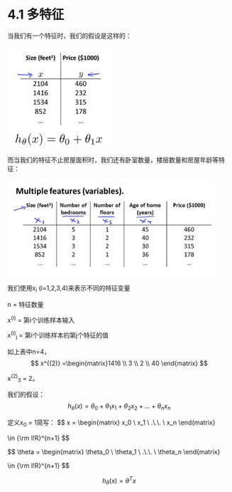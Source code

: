# 4.1 多特征

当我们有一个特征时，我们的假设是这样的：

![多个特征](./images/4_1-1.png)

而当我们的特征不止房屋面积时，我们还有卧室数量，楼层数量和房屋年龄等特征：

![多个特征](./images/4_1-2.png)

我们使用x<sub>i</sub> (i=1,2,3,4)来表示不同的特征变量

n = 特征数量

x<sup>(i)</sup>  = 第i个训练样本输入

x<sup>(i)</sup><sub>j</sub> = 第i个训练样本的第j个特征的值



如上表中n=4，
$$
x^{(2)} =\begin{matrix}1416 \\ 3 \\ 2 \\ 40 \end{matrix}
$$


x<sup>(2)</sup><sub>3</sub> = 2。



我们的假设：
$$
h_{\theta}(x) = \theta_0 + \theta_1x_1 +\theta_2x_2 +... +\theta_nx_n
$$




定义x<sub>0</sub> = 1简写：
$$
x = \begin{matrix} x_0 \\ x_1 \\ .\\.\\. \\ x_n \end{matrix}

\in {\rm I\!R}^{n+1} 
$$

$$
\theta = \begin{matrix} \theta_0 \\ \theta_1 \\ .\\.\\. \\ \theta_n \end{matrix}

\in {\rm I\!R}^{n+1}
$$



$$
h_{\theta}(x) = \theta^Tx
$$
